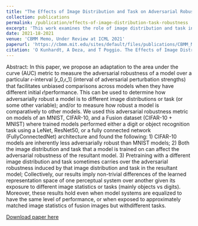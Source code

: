 ```yaml
---
title: "The Effects of Image Distribution and Task on Adversarial Robustness"
collection: publications
permalink: /publication/effects-of-image-distribution-task-robustness
excerpt: 'This work examines the role of image distribution and task in the adversarial robustness in the resultant model.'
date: 2021-18-2021
venue: 'CBMM Memo, Under Review at ICML 2021'
paperurl: 'https://cbmm.mit.edu/sites/default/files/publications/CBMM_Memo_116_2.pdf'
citation: 'O Kunhardt, A Deza, and T Poggio. The Effects of Image Distribution and Task on Adversarial Robustness, MIT CBMM Memo #116, under review at ICML 2021'
---
```


Abstract: In this paper, we propose an adaptation to the area under the curve (AUC) metric to  measure the adversarial robustness of a model over a particular 𝜖-interval [𝜖_0,𝜖_1] (interval of adversarial perturbation strengths) that facilitates unbiased comparisons across models when they have different initial 𝜖!performance. This can be used to determine how adversarially robust a model is to different image distributions or task (or some other variable); and/or to measure how robust a model is comparatively to other models. We used this adversarial robustness metric on models of an MNIST, CIFAR-10, and a Fusion dataset (CIFAR-10 + MNIST) where trained models performed either a digit or object recognition task using a LeNet, ResNet50, or a fully connected network (FullyConnectedNet) architecture and found the following: 1) CIFAR-10 models are inherently less adversarially robust than MNIST models; 2) Both the image distribution and task that a model is trained on can affect the adversarial robustness of the resultant model. 3) Pretraining with a different image distribution and task sometimes carries over the adversarial robustness induced by that image distribution and task in the resultant model; Collectively, our results imply non-trivial differences of the learned representation space of one perceptual system over another given its exposure to different image statistics or tasks (mainly objects vs digits). Moreover, these results hold even when  model  systems are equalized to have the same level of performance, or when exposed to approximately matched image statistics of fusion images but withdifferent tasks.

[Download paper here](https://cbmm.mit.edu/sites/default/files/publications/CBMM_Memo_116_2.pdf)